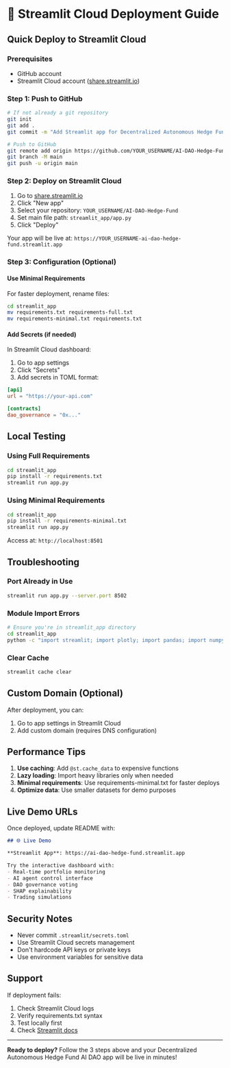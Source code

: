 # 🚀 Streamlit Cloud Deployment Guide

## Quick Deploy to Streamlit Cloud

### Prerequisites
- GitHub account
- Streamlit Cloud account ([share.streamlit.io](https://share.streamlit.io))

### Step 1: Push to GitHub

```bash
# If not already a git repository
git init
git add .
git commit -m "Add Streamlit app for Decentralized Autonomous Hedge Fund AI DAO"

# Push to GitHub
git remote add origin https://github.com/YOUR_USERNAME/AI-DAO-Hedge-Fund.git
git branch -M main
git push -u origin main
```

### Step 2: Deploy on Streamlit Cloud

1. Go to [share.streamlit.io](https://share.streamlit.io)
2. Click "New app"
3. Select your repository: `YOUR_USERNAME/AI-DAO-Hedge-Fund`
4. Set main file path: `streamlit_app/app.py`
5. Click "Deploy"

Your app will be live at: `https://YOUR_USERNAME-ai-dao-hedge-fund.streamlit.app`

### Step 3: Configuration (Optional)

#### Use Minimal Requirements
For faster deployment, rename files:
```bash
cd streamlit_app
mv requirements.txt requirements-full.txt
mv requirements-minimal.txt requirements.txt
```

#### Add Secrets (if needed)
In Streamlit Cloud dashboard:
1. Go to app settings
2. Click "Secrets"
3. Add secrets in TOML format:
```toml
[api]
url = "https://your-api.com"

[contracts]
dao_governance = "0x..."
```

## Local Testing

### Using Full Requirements
```bash
cd streamlit_app
pip install -r requirements.txt
streamlit run app.py
```

### Using Minimal Requirements
```bash
cd streamlit_app
pip install -r requirements-minimal.txt
streamlit run app.py
```

Access at: `http://localhost:8501`

## Troubleshooting

### Port Already in Use
```bash
streamlit run app.py --server.port 8502
```

### Module Import Errors
```bash
# Ensure you're in streamlit_app directory
cd streamlit_app
python -c "import streamlit; import plotly; import pandas; import numpy"
```

### Clear Cache
```bash
streamlit cache clear
```

## Custom Domain (Optional)

After deployment, you can:
1. Go to app settings in Streamlit Cloud
2. Add custom domain (requires DNS configuration)

## Performance Tips

1. **Use caching**: Add `@st.cache_data` to expensive functions
2. **Lazy loading**: Import heavy libraries only when needed
3. **Minimal requirements**: Use requirements-minimal.txt for faster deploys
4. **Optimize data**: Use smaller datasets for demo purposes

## Live Demo URLs

Once deployed, update README with:
```markdown
## 🌐 Live Demo

**Streamlit App**: https://ai-dao-hedge-fund.streamlit.app

Try the interactive dashboard with:
- Real-time portfolio monitoring
- AI agent control interface
- DAO governance voting
- SHAP explainability
- Trading simulations
```

## Security Notes

- Never commit `.streamlit/secrets.toml`
- Use Streamlit Cloud secrets management
- Don't hardcode API keys or private keys
- Use environment variables for sensitive data

## Support

If deployment fails:
1. Check Streamlit Cloud logs
2. Verify requirements.txt syntax
3. Test locally first
4. Check [Streamlit docs](https://docs.streamlit.io)

---

**Ready to deploy?** Follow the 3 steps above and your Decentralized Autonomous Hedge Fund AI DAO app will be live in minutes!
